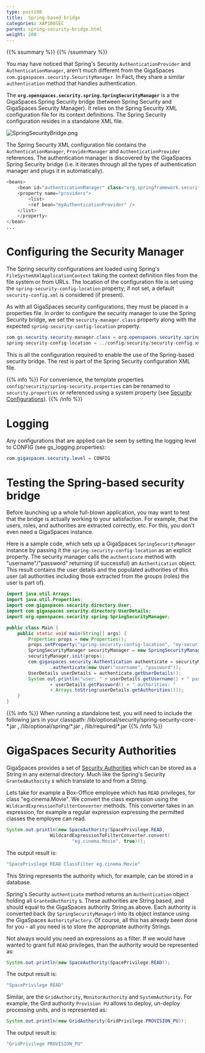 ```yaml
---
type: post100
title:  Spring-based bridge
categories: XAP100SEC
parent: spring-security-bridge.html
weight: 200
---
```




{{% ssummary %}} {{% /ssummary %}}



You may have noticed that Spring's Security `AuthenticationProvider` and `AuthenticationManager`, aren't much different from the GigaSpaces `com.gigaspaces.security.SecurityManager`. In Fact, they share a similar `authentication` method that handles authentication.

The **`org.openspaces.security.spring.SpringSecurityManager`** is a the GigaSpaces Spring Security bridge (between Spring Security and GigaSpaces Security Manager). It relies on the Spring Security XML configuration file for its context definitions. The Spring Security configuration resides in a standalone XML file.

![SpringSecurityBridge.png](/attachment_files/SpringSecurityBridge.png)

The Spring Security XML configuration file contains the `AuthenticationManager`, `ProviderManager` and `AuthenticationProvider` references. The authentication manager is discovered by the GigaSpaces Spring Security bridge (i.e. it iterates through all the types of authentication manager and plugs it in automatically).


```java
<beans>
    <bean id="authenticationManager" class="org.springframework.security.authentication.ProviderManager">
    <property name="providers">
        <list>
	    <ref bean="myAuthenticationProvider" />
	</list>
    </property>
</bean>
...
```

# Configuring the Security Manager

The Spring security configurations are loaded using Spring's `FileSystemXmlApplicationContext` taking the context definition files from the file system or from URLs. The location of the configuration file is set using the `spring-security-config-location` property; if not set, a default `security-config.xml` is considered (if present).

As with all GigaSpaces security configurations, they must be placed in a properties file. In order to configure the security manager to use the Spring Security bridge, we set the `security-manager.class` property along with the expected `spring-security-config-location` property.


```java
com.gs.security.security-manager.class = org.openspaces.security.spring.SpringSecurityManager
spring-security-config-location = ../config/security/security-config.xml
```

This is all the configuration required to enable the use of the Spring-based security bridge. The rest is part of the Spring Security configuration XML file.

{{% info %}}
 For convenience, the template properties `config/security/spring-security.properties` can be renamed to `security.properties` or referenced using a system property (see [Security Configurations](./security-configurations.html)).
{{% /info %}}

# Logging

Any configurations that are applied can be seen by setting the logging level to CONFIG (see gs_logging.properties):


```java
com.gigaspaces.security.level = CONFIG
```

# Testing the Spring-based security bridge

Before launching up a whole full-blown application, you may want to test that the bridge is actually working to your satisfaction. For example, that the users, roles, and authorities are extracted correctly, etc. For this, you don't even need a GigaSpaces instance.

Here is a sample code, which sets up a GigaSpaces `SpringSecurityManager` instance by passing it the `spring-security-config-location` as an explicit property. The security manager calls the `authenticate` method with "username"/"password" returning (if successful) an `Authentication` object. This result contains the user details and the populated authorities of this user (all authorities including those extracted from the groups (roles) the user is part of).


```java
import java.util.Arrays;
import java.util.Properties;
import com.gigaspaces.security.directory.User;
import com.gigaspaces.security.directory.UserDetails;
import org.openspaces.security.spring.SpringSecurityManager;

public class Main {
	public static void main(String[] args) {
		Properties props = new Properties();
		props.setProperty("spring-security-config-location", "my-security-config.xml");
		SpringSecurityManager securityManager = new SpringSecurityManager();
		securityManager.init(props);
		com.gigaspaces.security.Authentication authenticate = securityManager
				.authenticate(new User("username", "password"));
		UserDetails userDetails = authenticate.getUserDetails();
		System.out.println("user: " + userDetails.getUsername() + " password: "
				+ userDetails.getPassword() + " authorities: "
				+ Arrays.toString(userDetails.getAuthorities()));
	}
}
```

{{% info %}}
 When running a standalone test, you will need to include the following jars in your classpath: <XAP root>/lib/optional/security/spring-security-core-\*.jar , <XAP root>/lib/optional/spring/\*.jar , <XAP root>/lib/required/\*.jar
{{% /info %}}

# GigaSpaces Security Authorities

GigaSpaces provides a set of [Security Authorities](./security-authorities.html) which can be stored as a String in any external directory. Much like the Spring's Security `GrantedAuthority` s which translate to and from a String.

Lets take for example a Box-Office employee which has `READ` privileges, for class "eg.cinema.Movie".
We convert the class expression using the `WildcardExpressionToFilterConverter` methods. This converter takes in an expression, for example a regular expression expressing the permitted classes the employee can read.


```java
System.out.println(new SpaceAuthority(SpacePrivilege.READ,
				WildcardExpressionToFilterConverter.convert(
						"eg.cinema.Movie", true)));
```

The output result is:


```java
"SpacePrivilege READ ClassFilter eg.cinema.Movie"
```

This String represents the authority which, for example, can be stored in a database.

Spring's Security `authenticate` method returns an `Authentication` object holding all `GrantedAuthority` s. These authorities are String based, and should equal to the GigaSpaces authority String as above. Each authority is converted back (by `SpringSecurityManager`) into its object instance using the GigaSpaces `AuthorityFactory`. Of course, all this has already been done for you - all you need is to store the appropriate authority Strings.

Not always would you need an expressions as a filter. If we would have wanted to grant full `READ` privileges, than the authority would be represented as:


```java
System.out.println(new SpaceAuthority(SpacePrivilege.READ));
```

The output result is:


```java
"SpacePrivilege READ"
```

Similar, are the `GridAuthority`, `MonitorAuthority` and `SystemAuthority`. For example, the Gird authority `Provision PU` allows to deploy, un-deploy processing units, and is represented as:


```java
System.out.println(new GridAuthority(GridPrivilege.PROVISION_PU));
```

The output result is:


```java
"GridPrivilege PROVISION_PU"
```

